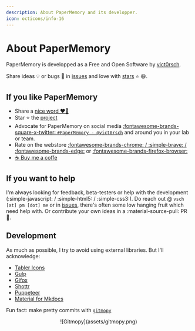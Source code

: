 ```yaml
---
description: About PaperMemory and its developper.
icon: octicons/info-16
---
```


# About PaperMemory

PaperMemory is developped as a Free and Open Software by [vict0rsch](https://vict0rs.ch).

Share ideas 💡 or bugs 🐛 in [issues](https://github.com/vict0rsch/PaperMemory/issues) and love with [stars](https://github.com/vict0rsch/PaperMemory/stargazers) ⭐️ 😃.

## If you like PaperMemory

* Share a [nice word ❤️‍🔥](https://github.com/vict0rsch/PaperMemory/issues/81)
* Star ⭐ the [project](https://github.com/vict0rsch/PaperMemory)
* Advocate for PaperMemory on social media [:fontawesome-brands-square-x-twitter: `#PaperMemory - @vict0rsch`](https://x.com/vict0rsch) and around you in your lab or team.
* Rate on the webstore [:fontawesome-brands-chrome: / :simple-brave: / :fontawesome-brands-edge:](https://chromewebstore.google.com/detail/paper-memory/hmebhknlgddhfbbdhgplnillngljgmdi?pli=1) or [:fontawesome-brands-firefox-browser:](https://addons.mozilla.org/en-US/firefox/addon/paper-memory/)
* [☕ Buy me a coffe](https://www.buymeacoffee.com/vict0rsch)

## If you want to help

I'm always looking for feedback, beta-testers or help with the development (:simple-javascript: / :simple-html5: / :simple-css3:). Do reach out @ `vsch [at] pm [dot] me` or in [issues](https://github.com/vict0rsch/PaperMemory/issues), there's often some low hanging fruit which need help with. Or contribute your own ideas in a :material-source-pull: PR :mechanical_arm:.

## Development

As much as possible, I try to avoid using external libraries. But I'll acknowledge:

* [Tabler Icons](https://tabler-icons.io/)
* [Gulp](https://gulpjs.com/)
* [Gifox](https://gifox.app/)
* [Shottr](https://shottr.cc/)
* [Puppeteer](https://pptr.dev/)
* [Material for Mkdocs](https://squidfunk.github.io/mkdocs-material/)

Fun fact: make pretty commits with [`gitmopy`](https://github.com/vict0rsch/gitmopy)

<p align="center" markdown>
![Gitmopy](assets/gitmopy.png)
</p>


